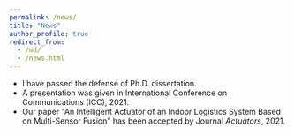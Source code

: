```yaml
---
permalink: /news/
title: "News"
author_profile: true
redirect_from: 
  - /md/
  - /news.html
---
```


* I have passed the defense of Ph.D. dissertation.
* A presentation was given in International Conference on Communications (ICC), 2021.
* Our paper "An Intelligent Actuator of an Indoor Logistics System Based on Multi-Sensor Fusion" has been accepted by Journal <i>Actuators</i>, 2021.

